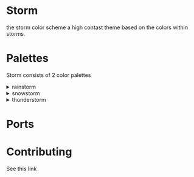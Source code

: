 # Storm
the storm color scheme
a high contast theme based on the colors within storms.

# Palettes
Storm consists of 2 color palettes

<details> <summary>rainstorm</summary>
 |syntax|Description|
 |------|-----------|
 |hello | world     |
 |      |           |
</details>

<details> <summary>snowstorm</summary>
  light version of rainstorm
</details>

<details> <summary>thunderstorm</summary>
  darker version of rainstorm
</details>

# Ports

# Contributing
See this link
